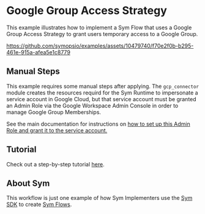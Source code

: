 # Google Group Access Strategy

This example illustrates how to implement a Sym Flow that uses a Google Group Access Strategy to grant users temporary access to a Google Group.

https://github.com/symopsio/examples/assets/10479740/f70e2f0b-b295-461e-915a-afea5e1c8779


## Manual Steps
This example requires some manual steps after applying. The `gcp_connector` module creates the resources requird for the
Sym Runtime to impersonate a service account in Google Cloud, but that service account must be granted an Admin Role
via the Google Workspace Admin Console in order to manage Google Group Memberships.

See the main documentation for instructions on [how to set up this Admin Role and grant it to the service account.](https://docs.symops.com/docs/google#allow-sym-to-manage-google-group-memberships)


## Tutorial

Check out a step-by-step tutorial [here](https://docs.symops.com/docs/google).

## About Sym

This workflow is just one example of how Sym Implementers use the [Sym SDK](https://docs.symops.com/docs) to create [Sym Flows](https://docs.symops.com/docs/sym-access-flows).
